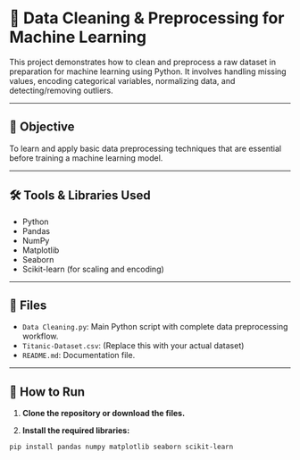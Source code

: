 # 🧹 Data Cleaning & Preprocessing for Machine Learning

This project demonstrates how to clean and preprocess a raw dataset in preparation for machine learning using Python. It involves handling missing values, encoding categorical variables, normalizing data, and detecting/removing outliers.

---

## 📌 Objective

To learn and apply basic data preprocessing techniques that are essential before training a machine learning model.

---

## 🛠️ Tools & Libraries Used

- Python
- Pandas
- NumPy
- Matplotlib
- Seaborn
- Scikit-learn (for scaling and encoding)

---

## 📂 Files

- `Data Cleaning.py`: Main Python script with complete data preprocessing workflow.
- `Titanic-Dataset.csv`: (Replace this with your actual dataset)
- `README.md`: Documentation file.

---

## 🔧 How to Run

1. **Clone the repository or download the files.**

2. **Install the required libraries:**

```bash
pip install pandas numpy matplotlib seaborn scikit-learn

